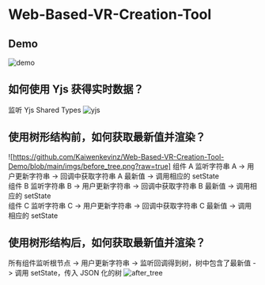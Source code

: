 # Web-Based-VR-Creation-Tool

## Demo
![demo](https://github.com/Kaiwenkevinz/Web-Based-VR-Creation-Tool-Demo/blob/main/imgs/video_demo.gif?raw=true)
## 如何使用 Yjs 获得实时数据？
监听 Yjs Shared Types
![yjs](https://github.com/Kaiwenkevinz/Web-Based-VR-Creation-Tool-Demo/blob/main/imgs/yjs_overview.png?raw=true)

## 使用树形结构前，如何获取最新值并渲染？
![https://github.com/Kaiwenkevinz/Web-Based-VR-Creation-Tool-Demo/blob/main/imgs/before_tree.png?raw=true]
组件 A 监听字符串 A -> 用户更新字符串 -> 回调中获取字符串 A 最新值 -> 调用相应的 setState  
组件 B 监听字符串 B -> 用户更新字符串 -> 回调中获取字符串 B 最新值 -> 调用相应的 setState  
组件 C 监听字符串 C -> 用户更新字符串 -> 回调中获取字符串 C 最新值 -> 调用相应的 setState  

## 使用树形结构后，如何获取最新值并渲染？
所有组件监听根节点 -> 用户更新字符串 -> 监听回调得到树，树中包含了最新值 -> 调用 setState，传入 JSON 化的树
![after_tree](https://github.com/Kaiwenkevinz/Web-Based-VR-Creation-Tool-Demo/blob/main/imgs/after_tree.png?raw=true)